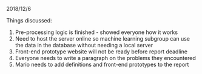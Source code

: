 2018/12/6

Things discussed:
1. Pre-processing logic is finished - showed everyone how it works
2. Need to host the server online so machine learning subgroup can use the data in the database without needing a local server
3. Front-end prototype website will not be ready before report deadline
4. Everyone needs to write a paragraph on the problems they encountered
5. Mario needs to add definitions and front-end prototypes to the report
